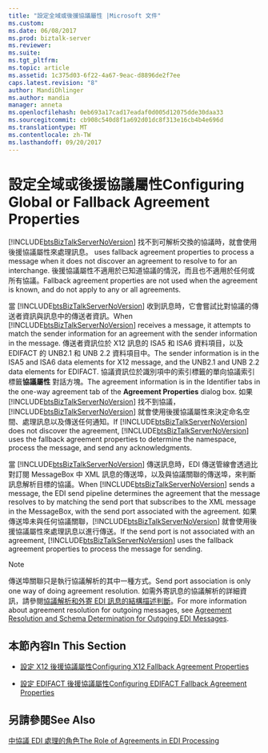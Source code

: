 ```yaml
---
title: "設定全域或後援協議屬性 |Microsoft 文件"
ms.custom: 
ms.date: 06/08/2017
ms.prod: biztalk-server
ms.reviewer: 
ms.suite: 
ms.tgt_pltfrm: 
ms.topic: article
ms.assetid: 1c375d03-6f22-4a67-9eac-d8896de2f7ee
caps.latest.revision: "8"
author: MandiOhlinger
ms.author: mandia
manager: anneta
ms.openlocfilehash: 0eb693a17cad17eadaf0d005d12075dde30daa33
ms.sourcegitcommit: cb908c540d8f1a692d01dc8f313e16cb4b4e696d
ms.translationtype: MT
ms.contentlocale: zh-TW
ms.lasthandoff: 09/20/2017
---
```

# <a name="configuring-global-or-fallback-agreement-properties"></a><span data-ttu-id="2b21e-102">設定全域或後援協議屬性</span><span class="sxs-lookup"><span data-stu-id="2b21e-102">Configuring Global or Fallback Agreement Properties</span></span>
[!INCLUDE[btsBizTalkServerNoVersion](../includes/btsbiztalkservernoversion-md.md)]<span data-ttu-id="2b21e-103"> 找不到可解析交換的協議時，就會使用後援協議屬性來處理訊息。</span><span class="sxs-lookup"><span data-stu-id="2b21e-103"> uses fallback agreement properties to process a message when it does not discover an agreement to resolve to for an interchange.</span></span> <span data-ttu-id="2b21e-104">後援協議屬性不適用於已知道協議的情況，而且也不適用於任何或所有協議。</span><span class="sxs-lookup"><span data-stu-id="2b21e-104">Fallback agreement properties are not used when the agreement is known, and do not apply to any or all agreements.</span></span>  
  
 <span data-ttu-id="2b21e-105">當 [!INCLUDE[btsBizTalkServerNoVersion](../includes/btsbiztalkservernoversion-md.md)] 收到訊息時，它會嘗試比對協議的傳送者資訊與訊息中的傳送者資訊。</span><span class="sxs-lookup"><span data-stu-id="2b21e-105">When [!INCLUDE[btsBizTalkServerNoVersion](../includes/btsbiztalkservernoversion-md.md)] receives a message, it attempts to match the sender information for an agreement with the sender information in the message.</span></span> <span data-ttu-id="2b21e-106">傳送者資訊位於 X12 訊息的 ISA5 和 ISA6 資料項目，以及 EDIFACT 的 UNB2.1 和 UNB 2.2 資料項目中。</span><span class="sxs-lookup"><span data-stu-id="2b21e-106">The sender information is in the ISA5 and ISA6 data elements for X12 message, and the UNB2.1 and UNB 2.2 data elements for EDIFACT.</span></span> <span data-ttu-id="2b21e-107">協議資訊位於識別項中的索引標籤的單向協議索引標籤**協議屬性** 對話方塊。</span><span class="sxs-lookup"><span data-stu-id="2b21e-107">The agreement information is in the Identifier tabs in the one-way agreement tab of the **Agreement Properties** dialog box.</span></span> <span data-ttu-id="2b21e-108">如果 [!INCLUDE[btsBizTalkServerNoVersion](../includes/btsbiztalkservernoversion-md.md)] 找不到協議，[!INCLUDE[btsBizTalkServerNoVersion](../includes/btsbiztalkservernoversion-md.md)] 就會使用後援協議屬性來決定命名空間、處理訊息以及傳送任何通知。</span><span class="sxs-lookup"><span data-stu-id="2b21e-108">If [!INCLUDE[btsBizTalkServerNoVersion](../includes/btsbiztalkservernoversion-md.md)] does not discover the agreement, [!INCLUDE[btsBizTalkServerNoVersion](../includes/btsbiztalkservernoversion-md.md)] uses the fallback agreement properties to determine the namespace, process the message, and send any acknowledgments.</span></span>  
  
 <span data-ttu-id="2b21e-109">當 [!INCLUDE[btsBizTalkServerNoVersion](../includes/btsbiztalkservernoversion-md.md)] 傳送訊息時，EDI 傳送管線會透過比對訂閱 MessageBox 中 XML 訊息的傳送埠，以及與協議關聯的傳送埠，來判斷訊息解析目標的協議。</span><span class="sxs-lookup"><span data-stu-id="2b21e-109">When [!INCLUDE[btsBizTalkServerNoVersion](../includes/btsbiztalkservernoversion-md.md)] sends a message, the EDI send pipeline determines the agreement that the message resolves to by matching the send port that subscribes to the XML message in the MessageBox, with the send port associated with the agreement.</span></span> <span data-ttu-id="2b21e-110">如果傳送埠未與任何協議關聯，[!INCLUDE[btsBizTalkServerNoVersion](../includes/btsbiztalkservernoversion-md.md)] 就會使用後援協議屬性來處理訊息以進行傳送。</span><span class="sxs-lookup"><span data-stu-id="2b21e-110">If the send port is not associated with an agreement, [!INCLUDE[btsBizTalkServerNoVersion](../includes/btsbiztalkservernoversion-md.md)] uses the fallback agreement properties to process the message for sending.</span></span>  
  
> [!NOTE]
>  <span data-ttu-id="2b21e-111">傳送埠關聯只是執行協議解析的其中一種方式。</span><span class="sxs-lookup"><span data-stu-id="2b21e-111">Send port association is only one way of doing agreement resolution.</span></span> <span data-ttu-id="2b21e-112">如需外寄訊息的協議解析的詳細資訊，請參閱[協議解析和外寄 EDI 訊息的結構描述判斷](../core/agreement-resolution-and-schema-determination-for-outgoing-edi-messages.md)。</span><span class="sxs-lookup"><span data-stu-id="2b21e-112">For more information about agreement resolution for outgoing messages, see [Agreement Resolution and Schema Determination for Outgoing EDI Messages](../core/agreement-resolution-and-schema-determination-for-outgoing-edi-messages.md).</span></span>  
  
## <a name="in-this-section"></a><span data-ttu-id="2b21e-113">本節內容</span><span class="sxs-lookup"><span data-stu-id="2b21e-113">In This Section</span></span>  
  
-   [<span data-ttu-id="2b21e-114">設定 X12 後援協議屬性</span><span class="sxs-lookup"><span data-stu-id="2b21e-114">Configuring X12 Fallback Agreement Properties</span></span>](../core/configuring-x12-fallback-agreement-properties.md)  
  
-   [<span data-ttu-id="2b21e-115">設定 EDIFACT 後援協議屬性</span><span class="sxs-lookup"><span data-stu-id="2b21e-115">Configuring EDIFACT Fallback Agreement Properties</span></span>](../core/configuring-edifact-fallback-agreement-properties.md)  
  
## <a name="see-also"></a><span data-ttu-id="2b21e-116">另請參閱</span><span class="sxs-lookup"><span data-stu-id="2b21e-116">See Also</span></span>  
 [<span data-ttu-id="2b21e-117">中協議 EDI 處理的角色</span><span class="sxs-lookup"><span data-stu-id="2b21e-117">The Role of Agreements in EDI Processing</span></span>](../core/the-role-of-agreements-in-edi-processing.md)
